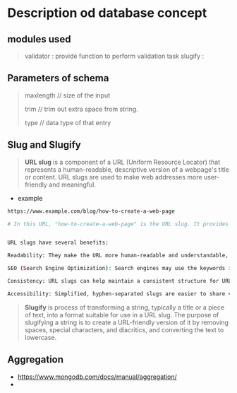 # Description od database concept

## modules used

> validator : provide function to perform validation task
> slugify : 
<!-- > geoCoder : helps to pick location -->


## Parameters of schema

> maxlength // size of the input
> 
> trim // trim out extra space from string.
>
> type // data type of that entry


## Slug and Slugify

> **URL slug** is a component of a URL (Uniform Resource Locator) that represents a human-readable, descriptive version of a webpage's title or content. URL slugs are used to make web addresses more user-friendly and meaningful.

- example
```bash 
https://www.example.com/blog/how-to-create-a-web-page

# In this URL, "how-to-create-a-web-page" is the URL slug. It provides a clear and concise indication of the content of the web page, which is likely an article or blog post about creating web pages.


URL slugs have several benefits:

Readability: They make the URL more human-readable and understandable, which can improve the user experience.

SEO (Search Engine Optimization): Search engines may use the keywords in the URL slug to understand the content of the page better, potentially improving search engine rankings.

Consistency: URL slugs can help maintain a consistent structure for URLs across a website, making it easier to organize and manage content.

Accessibility: Simplified, hyphen-separated slugs are easier to share verbally or in print.

```

> **Slugify** is process of transforming a string, typically a title or a piece of text, into a format suitable for use in a URL slug. The purpose of slugifying a string is to create a URL-friendly version of it by removing spaces, special characters, and diacritics, and converting the text to lowercase.


## Aggregation 

- https://www.mongodb.com/docs/manual/aggregation/
- 